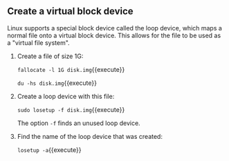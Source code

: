 ## Create a virtual block device

Linux supports a special block device called the loop device, which
maps a normal file onto a virtual block device. This allows for the
file to be used as a "virtual file system".

1. Create a file of size 1G:

   `fallocate -l 1G disk.img`{{execute}}

   `du -hs disk.img`{{execute}}

2. Create a loop device with this file:

   `sudo losetup -f disk.img`{{execute}}

   The option `-f` finds an unused loop device.

3. Find the name of the loop device that was created:

   `losetup -a`{{execute}}
